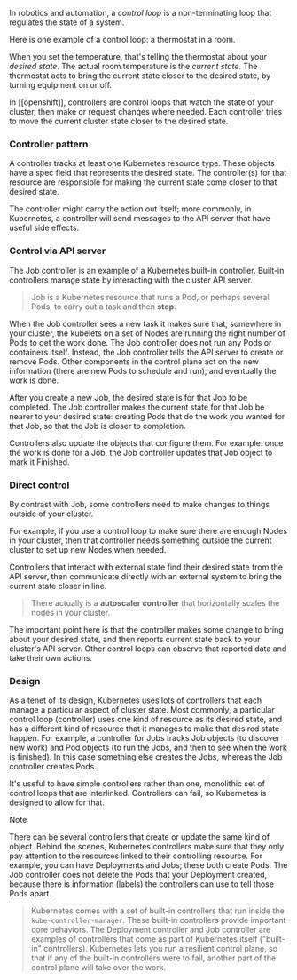 
In robotics and automation, a _control loop_ is a non-terminating loop that regulates the state of a system.

Here is one example of a control loop: a thermostat in a room.

When you set the temperature, that's telling the thermostat about your _desired state_. The actual room temperature is the _current state_. The thermostat acts to bring the current state closer to the desired state, by turning equipment on or off.

In [[openshift]], controllers are control loops that watch the state of your cluster, then make or request changes where needed. Each controller tries to move the current cluster state closer to the desired state.

### Controller pattern
A controller tracks at least one Kubernetes resource type. These objects have a spec field that represents the desired state. The controller(s) for that resource are responsible for making the current state come closer to that desired state.

The controller might carry the action out itself; more commonly, in Kubernetes, a controller will send messages to the API server that have useful side effects.

### Control via API server
The Job controller is an example of a Kubernetes built-in controller. Built-in controllers manage state by interacting with the cluster API server.

> Job is a Kubernetes resource that runs a Pod, or perhaps several Pods, to carry out a task and then **stop**.


When the Job controller sees a new task it makes sure that, somewhere in your cluster, the kubelets on a set of Nodes are running the right number of Pods to get the work done. The Job controller does not run any Pods or containers itself. Instead, the Job controller tells the API server to create or remove Pods. Other components in the control plane act on the new information (there are new Pods to schedule and run), and eventually the work is done.

After you create a new Job, the desired state is for that Job to be completed. The Job controller makes the current state for that Job be nearer to your desired state: creating Pods that do the work you wanted for that Job, so that the Job is closer to completion.

Controllers also update the objects that configure them. For example: once the work is done for a Job, the Job controller updates that Job object to mark it Finished.

### Direct control
By contrast with Job, some controllers need to make changes to things outside of your cluster.

For example, if you use a control loop to make sure there are enough Nodes in your cluster, then that controller needs something outside the current cluster to set up new Nodes when needed.

Controllers that interact with external state find their desired state from the API server, then communicate directly with an external system to bring the current state closer in line.


> There actually is a **autoscaler controller** that horizontally scales the nodes in your cluster.

The important point here is that the controller makes some change to bring about your desired state, and then reports current state back to your cluster's API server. Other control loops can observe that reported data and take their own actions.

### Design
As a tenet of its design, Kubernetes uses lots of controllers that each manage a particular aspect of cluster state. Most commonly, a particular control loop (controller) uses one kind of resource as its desired state, and has a different kind of resource that it manages to make that desired state happen. For example, a controller for Jobs tracks Job objects (to discover new work) and Pod objects (to run the Jobs, and then to see when the work is finished). In this case something else creates the Jobs, whereas the Job controller creates Pods.

It's useful to have simple controllers rather than one, monolithic set of control loops that are interlinked. Controllers can fail, so Kubernetes is designed to allow for that.

>[!note]
There can be several controllers that create or update the same kind of object. Behind the scenes, Kubernetes controllers make sure that they only pay attention to the resources linked to their controlling resource.
For example, you can have Deployments and Jobs; these both create Pods. The Job controller does not delete the Pods that your Deployment created, because there is information (labels) the controllers can use to tell those Pods apart.


> Kubernetes comes with a set of built-in controllers that run inside the `kube-controller-manager`. These built-in controllers provide important core behaviors. The Deployment controller and Job controller are examples of controllers that come as part of Kubernetes itself ("built-in" controllers). Kubernetes lets you run a resilient control plane, so that if any of the built-in controllers were to fail, another part of the control plane will take over the work.